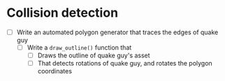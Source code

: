 # Collision detection
- [ ] Write an automated polygon generator that traces the edges of quake guy
  - [ ] Write a `draw_outline()` function that
    - [ ] Draws the outline of quake guy's asset
    - [ ] That detects rotations of quake guy, and rotates the polygon coordinates
